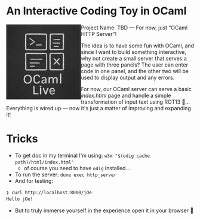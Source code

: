 # An Interactive Coding Toy in OCaml

<img src="static/ocaml_chalkboard.png" alt="OCaml Interactive Coding" width="200" height="200" align="left"/>

Project Name: TBD — For now, just “OCaml HTTP Server”!

The idea is to have some fun with OCaml, and since I want to build something interactive, why not create a small server
that serves a page with three panels? The user can enter code in one panel, and the other two will be used to display
output and any errors.

For now, our OCaml server can serve a basic *index.html* page and handle a simple transformation of input text using
ROT13 🙂... Everything is wired up — now it's just a matter of improving and expanding it!

# Tricks

- To get doc in my terminal I'm using: `w3m "$(odig cache path)/html/index.html"`
  - of course you need to have `odig` installed...
- To run the server: `dune exec http_server`
- And for testing:
```bash
❯ curl http://localhost:8000/jOe
Hello jOe!
```
- But to truly immerse yourself in the experience open it in your browser 🌈
